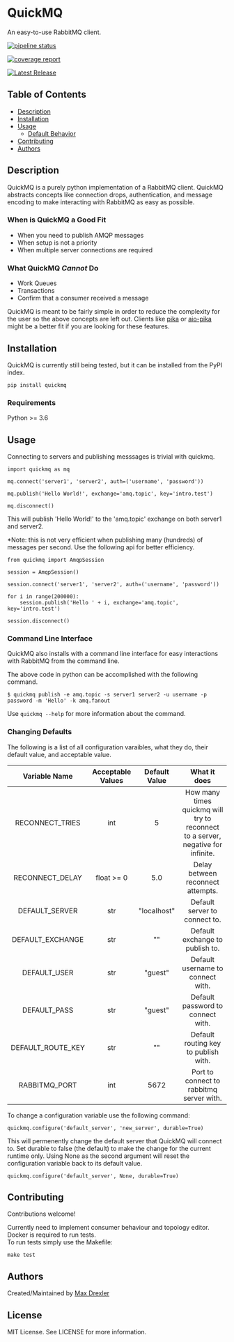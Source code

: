 # QuickMQ

An easy-to-use RabbitMQ client.

[![pipeline status](https://gitlab.ssec.wisc.edu/mdrexler/easymq/badges/main/pipeline.svg)](https://gitlab.ssec.wisc.edu/mdrexler/easymq/-/commits/main)

[![coverage report](https://gitlab.ssec.wisc.edu/mdrexler/easymq/badges/main/coverage.svg)](https://gitlab.ssec.wisc.edu/mdrexler/easymq/-/commits/main)

[![Latest Release](https://gitlab.ssec.wisc.edu/mdrexler/easymq/-/badges/release.svg)](https://gitlab.ssec.wisc.edu/mdrexler/easymq/-/releases)


## Table of Contents

* [Description](#description)
* [Installation](#installation)
* [Usage](#usage)
    * [Default Behavior](#changing-defaults)
* [Contributing](#contributing)
* [Authors](#authors)


## Description

QuickMQ is a purely python implementation of a RabbitMQ client. QuickMQ abstracts concepts like connection drops, authentication, and message encoding to make interacting with RabbitMQ as easy as possible.  

### When is QuickMQ a Good Fit
* When you need to publish AMQP messages
* When setup is not a priority
* When multiple server connections are required

### What QuickMQ ***Cannot*** Do

* Work Queues
* Transactions
* Confirm that a consumer received a message

QuickMQ is meant to be fairly simple in order to reduce the complexity for the user so the above concepts are left out. Clients like [pika](https://github.com/pika/pika) or [aio-pika](https://github.com/mosquito/aio-pika) might be a better fit if you are looking for these features.

## Installation

QuickMQ is currently still being tested, but it can be installed from the PyPI index.

```
pip install quickmq
```

### Requirements

Python >= 3.6

## Usage

Connecting to servers and publishing messsages is trivial with quickmq.
```
import quickmq as mq

mq.connect('server1', 'server2', auth=('username', 'password'))

mq.publish('Hello World!', exchange='amq.topic', key='intro.test')

mq.disconnect()
```

This will publish 'Hello World!' to the 'amq.topic' exchange on both server1 and server2.

*Note: this is not very efficient when publishing many (hundreds) of messages per second. Use the following api for better efficiency.

```
from quickmq import AmqpSession

session = AmqpSession()

session.connect('server1', 'server2', auth=('username', 'password'))

for i in range(200000):
    session.publish('Hello ' + i, exchange='amq.topic', key='intro.test')

session.disconnect()
```

### Command Line Interface

QuickMQ also installs with a command line interface for easy interactions with RabbitMQ from the command line.


The above code in python can be accomplished with the following command.
```
$ quickmq publish -e amq.topic -s server1 server2 -u username -p password -m 'Hello' -k amq.fanout
```

Use `quickmq --help` for more information about the command.


### Changing Defaults

The following is a list of all configuration varaibles, what they do, their default value, and acceptable value.

| Variable Name    | Acceptable Values | Default Value | What it does |
|:----------------:|:-----------------:|:------------:|:------------:|
| RECONNECT_TRIES  | int  | 5   | How many times quickmq will try to reconnect to a server, negative for infinite.
| RECONNECT_DELAY  | float >= 0  | 5.0 | Delay between reconnect attempts.
| DEFAULT_SERVER   |     str     | "localhost" |Default server to connect to.
| DEFAULT_EXCHANGE |     str     | ""  | Default exchange to publish to.
| DEFAULT_USER     |     str     | "guest" | Default username to connect with.
| DEFAULT_PASS     |     str     | "guest" | Default password to connect with.
|DEFAULT_ROUTE_KEY |     str     |   ""    | Default routing key to publish with.
| RABBITMQ_PORT    |     int     |  5672   | Port to connect to rabbitmq server with.

To change a configuration variable use the following command:

```
quickmq.configure('default_server', 'new_server', durable=True)
```

This will permenently change the default server that QuickMQ will connect to. Set durable to false (the default) to make the change for the current runtime only. Using None as the second argument will reset the configuration variable back to its default value. 

```
quickmq.configure('default_server', None, durable=True)
```

## Contributing

Contributions welcome!  

Currently need to implement consumer behaviour and topology editor.  
Docker is required to run tests.  
To run tests simply use the Makefile:

```
make test
```

## Authors

Created/Maintained by [Max Drexler](mailto:mndrexler@wisc.edu)

## License

MIT License. See LICENSE for more information.

